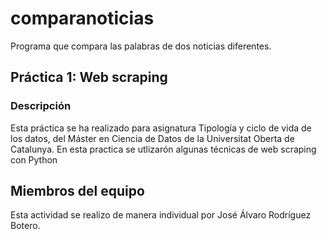 # comparanoticias
Programa que compara las palabras de dos noticias diferentes. 

## Práctica 1: Web scraping
### Descripción
Esta práctica se ha realizado para asignatura Tipología y ciclo de vida de los datos, del Máster en Ciencia de Datos de la Universitat Oberta de Catalunya. 
En esta practica se utlizarón algunas técnicas de web scraping con Python

## Miembros del equipo
Esta actividad se realizo de manera individual por José Álvaro Rodríguez Botero.
